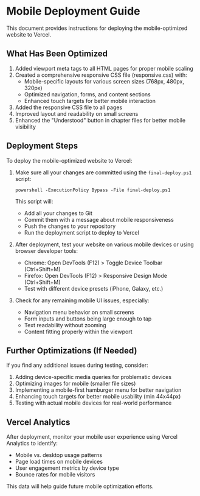# Mobile Deployment Guide

This document provides instructions for deploying the mobile-optimized website to Vercel.

## What Has Been Optimized

1. Added viewport meta tags to all HTML pages for proper mobile scaling
2. Created a comprehensive responsive CSS file (responsive.css) with:
   - Mobile-specific layouts for various screen sizes (768px, 480px, 320px)
   - Optimized navigation, forms, and content sections
   - Enhanced touch targets for better mobile interaction
3. Added the responsive CSS file to all pages
4. Improved layout and readability on small screens
5. Enhanced the "Understood" button in chapter files for better mobile visibility

## Deployment Steps

To deploy the mobile-optimized website to Vercel:

1. Make sure all your changes are committed using the `final-deploy.ps1` script:
   ```
   powershell -ExecutionPolicy Bypass -File final-deploy.ps1
   ```
   
   This script will:
   - Add all your changes to Git
   - Commit them with a message about mobile responsiveness
   - Push the changes to your repository
   - Run the deployment script to deploy to Vercel

2. After deployment, test your website on various mobile devices or using browser developer tools:
   - Chrome: Open DevTools (F12) > Toggle Device Toolbar (Ctrl+Shift+M)
   - Firefox: Open DevTools (F12) > Responsive Design Mode (Ctrl+Shift+M)
   - Test with different device presets (iPhone, Galaxy, etc.)

3. Check for any remaining mobile UI issues, especially:
   - Navigation menu behavior on small screens
   - Form inputs and buttons being large enough to tap
   - Text readability without zooming
   - Content fitting properly within the viewport

## Further Optimizations (If Needed)

If you find any additional issues during testing, consider:

1. Adding device-specific media queries for problematic devices
2. Optimizing images for mobile (smaller file sizes)
3. Implementing a mobile-first hamburger menu for better navigation
4. Enhancing touch targets for better mobile usability (min 44x44px)
5. Testing with actual mobile devices for real-world performance

## Vercel Analytics

After deployment, monitor your mobile user experience using Vercel Analytics to identify:
- Mobile vs. desktop usage patterns
- Page load times on mobile devices
- User engagement metrics by device type
- Bounce rates for mobile visitors

This data will help guide future mobile optimization efforts.
